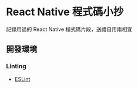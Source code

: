 # React Native 程式碼小抄
記錄用過的 React Native 程式碼片段，送禮自用兩相宜

## 開發環境

### Linting

* [ESLint](docs/eslint.md)



